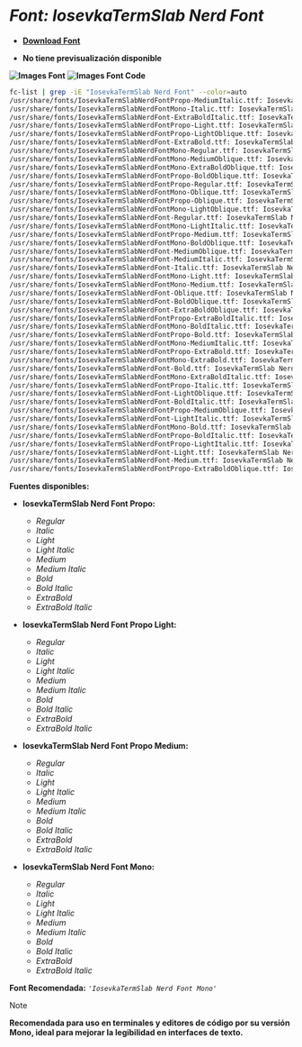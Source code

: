 <!-- Autor: Daniel Benjamin Perez Morales -->
<!-- GitHub: https://github.com/DanielBenjaminPerezMoralesDev13 -->
<!-- Gitlab: https://gitlab.com/DanielBenjaminPerezMoralesDev13 -->
<!-- Correo electrónico: danielperezdev@proton.me -->

# ***Font: IosevkaTermSlab Nerd Font***

- **[Download Font](https://github.com/ryanoasis/nerd-fonts/releases/download/v3.2.1/IosevkaTermSlab.zip "https://github.com/ryanoasis/nerd-fonts/releases/download/v3.2.1/IosevkaTermSlab.zip")**

- **No tiene previsualización disponible**

**![Images Font](../../Fonts/IosevkaTermSlab%20Nerd%20Font.png "Fonts/IosevkaTermSlab Nerd Font.png")**
**![Images Font Code](../../Font%20Images%20Code/IosevkaTermSlab%20Nerd%20Font%20Code.png "Font Images Code/IosevkaTermSlab Nerd Font Code.png")**

```bash
fc-list | grep -iE "IosevkaTermSlab Nerd Font" --color=auto
/usr/share/fonts/IosevkaTermSlabNerdFontPropo-MediumItalic.ttf: IosevkaTermSlab Nerd Font Propo,IosevkaTermSlab NFP,IosevkaTermSlab NFP Medium:style=Medium Italic,Italic
/usr/share/fonts/IosevkaTermSlabNerdFontMono-Italic.ttf: IosevkaTermSlab Nerd Font Mono,IosevkaTermSlab NFM:style=Italic
/usr/share/fonts/IosevkaTermSlabNerdFont-ExtraBoldItalic.ttf: IosevkaTermSlab Nerd Font,IosevkaTermSlab NF,IosevkaTermSlab NF ExtraBold:style=ExtraBold Italic,Italic
/usr/share/fonts/IosevkaTermSlabNerdFontPropo-Light.ttf: IosevkaTermSlab Nerd Font Propo,IosevkaTermSlab NFP,IosevkaTermSlab NFP Light:style=Light,Regular
/usr/share/fonts/IosevkaTermSlabNerdFontPropo-LightOblique.ttf: IosevkaTermSlab Nerd Font Propo,IosevkaTermSlab NFP,IosevkaTermSlab NFP Light Obl:style=Light Oblique,Italic
/usr/share/fonts/IosevkaTermSlabNerdFont-ExtraBold.ttf: IosevkaTermSlab Nerd Font,IosevkaTermSlab NF,IosevkaTermSlab NF ExtraBold:style=ExtraBold,Regular
/usr/share/fonts/IosevkaTermSlabNerdFontMono-Regular.ttf: IosevkaTermSlab Nerd Font Mono,IosevkaTermSlab NFM:style=Regular
/usr/share/fonts/IosevkaTermSlabNerdFontMono-MediumOblique.ttf: IosevkaTermSlab Nerd Font Mono,IosevkaTermSlab NFM,IosevkaTermSlab NFM Medium Obl:style=Medium Oblique,Italic
/usr/share/fonts/IosevkaTermSlabNerdFontMono-ExtraBoldOblique.ttf: IosevkaTermSlab Nerd Font Mono,IosevkaTermSlab NFM,IosevkaTermSlab NFM ExtraBold Obl:style=ExtraBold Oblique,Italic
/usr/share/fonts/IosevkaTermSlabNerdFontPropo-BoldOblique.ttf: IosevkaTermSlab Nerd Font Propo,IosevkaTermSlab NFP,IosevkaTermSlab NFP Obl:style=Bold Oblique,Bold Italic
/usr/share/fonts/IosevkaTermSlabNerdFontPropo-Regular.ttf: IosevkaTermSlab Nerd Font Propo,IosevkaTermSlab NFP:style=Regular
/usr/share/fonts/IosevkaTermSlabNerdFontMono-Oblique.ttf: IosevkaTermSlab Nerd Font Mono,IosevkaTermSlab NFM,IosevkaTermSlab NFM Obl:style=Oblique,Italic
/usr/share/fonts/IosevkaTermSlabNerdFontPropo-Oblique.ttf: IosevkaTermSlab Nerd Font Propo,IosevkaTermSlab NFP,IosevkaTermSlab NFP Obl:style=Oblique,Italic
/usr/share/fonts/IosevkaTermSlabNerdFontMono-LightOblique.ttf: IosevkaTermSlab Nerd Font Mono,IosevkaTermSlab NFM,IosevkaTermSlab NFM Light Obl:style=Light Oblique,Italic
/usr/share/fonts/IosevkaTermSlabNerdFont-Regular.ttf: IosevkaTermSlab Nerd Font,IosevkaTermSlab NF:style=Regular
/usr/share/fonts/IosevkaTermSlabNerdFontMono-LightItalic.ttf: IosevkaTermSlab Nerd Font Mono,IosevkaTermSlab NFM,IosevkaTermSlab NFM Light:style=Light Italic,Italic
/usr/share/fonts/IosevkaTermSlabNerdFontPropo-Medium.ttf: IosevkaTermSlab Nerd Font Propo,IosevkaTermSlab NFP,IosevkaTermSlab NFP Medium:style=Medium,Regular
/usr/share/fonts/IosevkaTermSlabNerdFontMono-BoldOblique.ttf: IosevkaTermSlab Nerd Font Mono,IosevkaTermSlab NFM,IosevkaTermSlab NFM Obl:style=Bold Oblique,Bold Italic
/usr/share/fonts/IosevkaTermSlabNerdFont-MediumOblique.ttf: IosevkaTermSlab Nerd Font,IosevkaTermSlab NF,IosevkaTermSlab NF Medium Obl:style=Medium Oblique,Italic
/usr/share/fonts/IosevkaTermSlabNerdFont-MediumItalic.ttf: IosevkaTermSlab Nerd Font,IosevkaTermSlab NF,IosevkaTermSlab NF Medium:style=Medium Italic,Italic
/usr/share/fonts/IosevkaTermSlabNerdFont-Italic.ttf: IosevkaTermSlab Nerd Font,IosevkaTermSlab NF:style=Italic
/usr/share/fonts/IosevkaTermSlabNerdFontMono-Light.ttf: IosevkaTermSlab Nerd Font Mono,IosevkaTermSlab NFM,IosevkaTermSlab NFM Light:style=Light,Regular
/usr/share/fonts/IosevkaTermSlabNerdFontMono-Medium.ttf: IosevkaTermSlab Nerd Font Mono,IosevkaTermSlab NFM,IosevkaTermSlab NFM Medium:style=Medium,Regular
/usr/share/fonts/IosevkaTermSlabNerdFont-Oblique.ttf: IosevkaTermSlab Nerd Font,IosevkaTermSlab NF,IosevkaTermSlab NF Obl:style=Oblique,Italic
/usr/share/fonts/IosevkaTermSlabNerdFont-BoldOblique.ttf: IosevkaTermSlab Nerd Font,IosevkaTermSlab NF,IosevkaTermSlab NF Obl:style=Bold Oblique,Bold Italic
/usr/share/fonts/IosevkaTermSlabNerdFont-ExtraBoldOblique.ttf: IosevkaTermSlab Nerd Font,IosevkaTermSlab NF,IosevkaTermSlab NF ExtraBold Obl:style=ExtraBold Oblique,Italic
/usr/share/fonts/IosevkaTermSlabNerdFontPropo-ExtraBoldItalic.ttf: IosevkaTermSlab Nerd Font Propo,IosevkaTermSlab NFP,IosevkaTermSlab NFP ExtraBold:style=ExtraBold Italic,Italic
/usr/share/fonts/IosevkaTermSlabNerdFontMono-BoldItalic.ttf: IosevkaTermSlab Nerd Font Mono,IosevkaTermSlab NFM:style=Bold Italic
/usr/share/fonts/IosevkaTermSlabNerdFontPropo-Bold.ttf: IosevkaTermSlab Nerd Font Propo,IosevkaTermSlab NFP:style=Bold
/usr/share/fonts/IosevkaTermSlabNerdFontMono-MediumItalic.ttf: IosevkaTermSlab Nerd Font Mono,IosevkaTermSlab NFM,IosevkaTermSlab NFM Medium:style=Medium Italic,Italic
/usr/share/fonts/IosevkaTermSlabNerdFontPropo-ExtraBold.ttf: IosevkaTermSlab Nerd Font Propo,IosevkaTermSlab NFP,IosevkaTermSlab NFP ExtraBold:style=ExtraBold,Regular
/usr/share/fonts/IosevkaTermSlabNerdFontMono-ExtraBold.ttf: IosevkaTermSlab Nerd Font Mono,IosevkaTermSlab NFM,IosevkaTermSlab NFM ExtraBold:style=ExtraBold,Regular
/usr/share/fonts/IosevkaTermSlabNerdFont-Bold.ttf: IosevkaTermSlab Nerd Font,IosevkaTermSlab NF:style=Bold
/usr/share/fonts/IosevkaTermSlabNerdFontMono-ExtraBoldItalic.ttf: IosevkaTermSlab Nerd Font Mono,IosevkaTermSlab NFM,IosevkaTermSlab NFM ExtraBold:style=ExtraBold Italic,Italic
/usr/share/fonts/IosevkaTermSlabNerdFontPropo-Italic.ttf: IosevkaTermSlab Nerd Font Propo,IosevkaTermSlab NFP:style=Italic
/usr/share/fonts/IosevkaTermSlabNerdFont-LightOblique.ttf: IosevkaTermSlab Nerd Font,IosevkaTermSlab NF,IosevkaTermSlab NF Light Obl:style=Light Oblique,Italic
/usr/share/fonts/IosevkaTermSlabNerdFont-BoldItalic.ttf: IosevkaTermSlab Nerd Font,IosevkaTermSlab NF:style=Bold Italic
/usr/share/fonts/IosevkaTermSlabNerdFontPropo-MediumOblique.ttf: IosevkaTermSlab Nerd Font Propo,IosevkaTermSlab NFP,IosevkaTermSlab NFP Medium Obl:style=Medium Oblique,Italic
/usr/share/fonts/IosevkaTermSlabNerdFont-LightItalic.ttf: IosevkaTermSlab Nerd Font,IosevkaTermSlab NF,IosevkaTermSlab NF Light:style=Light Italic,Italic
/usr/share/fonts/IosevkaTermSlabNerdFontMono-Bold.ttf: IosevkaTermSlab Nerd Font Mono,IosevkaTermSlab NFM:style=Bold
/usr/share/fonts/IosevkaTermSlabNerdFontPropo-BoldItalic.ttf: IosevkaTermSlab Nerd Font Propo,IosevkaTermSlab NFP:style=Bold Italic
/usr/share/fonts/IosevkaTermSlabNerdFontPropo-LightItalic.ttf: IosevkaTermSlab Nerd Font Propo,IosevkaTermSlab NFP,IosevkaTermSlab NFP Light:style=Light Italic,Italic
/usr/share/fonts/IosevkaTermSlabNerdFont-Light.ttf: IosevkaTermSlab Nerd Font,IosevkaTermSlab NF,IosevkaTermSlab NF Light:style=Light,Regular
/usr/share/fonts/IosevkaTermSlabNerdFont-Medium.ttf: IosevkaTermSlab Nerd Font,IosevkaTermSlab NF,IosevkaTermSlab NF Medium:style=Medium,Regular
/usr/share/fonts/IosevkaTermSlabNerdFontPropo-ExtraBoldOblique.ttf: IosevkaTermSlab Nerd Font Propo,IosevkaTermSlab NFP,IosevkaTermSlab NFP ExtraBold Obl:style=ExtraBold Oblique,Italic
```

**Fuentes disponibles:**

- **IosevkaTermSlab Nerd Font Propo:**
  - *Regular*
  - *Italic*
  - *Light*
  - *Light Italic*
  - *Medium*
  - *Medium Italic*
  - *Bold*
  - *Bold Italic*
  - *ExtraBold*
  - *ExtraBold Italic*

- **IosevkaTermSlab Nerd Font Propo Light:**
  - *Regular*
  - *Italic*
  - *Light*
  - *Light Italic*
  - *Medium*
  - *Medium Italic*
  - *Bold*
  - *Bold Italic*
  - *ExtraBold*
  - *ExtraBold Italic*

- **IosevkaTermSlab Nerd Font Propo Medium:**
  - *Regular*
  - *Italic*
  - *Light*
  - *Light Italic*
  - *Medium*
  - *Medium Italic*
  - *Bold*
  - *Bold Italic*
  - *ExtraBold*
  - *ExtraBold Italic*

- **IosevkaTermSlab Nerd Font Mono:**
  - *Regular*
  - *Italic*
  - *Light*
  - *Light Italic*
  - *Medium*
  - *Medium Italic*
  - *Bold*
  - *Bold Italic*
  - *ExtraBold*
  - *ExtraBold Italic*

**Font Recomendada:** *`'IosevkaTermSlab Nerd Font Mono'`*

> [!NOTE]
> **Recomendada para uso en terminales y editores de código por su versión Mono, ideal para mejorar la legibilidad en interfaces de texto.**
